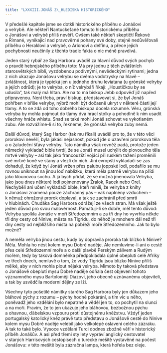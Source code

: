 ```yaml
---
title: "LXXXIII.JONÁŠ Z\_HLEDISKA HISTORICKÉHO"
---
```


V předešlé kapitole jsme se dotkli historického příběhu o Jonášovi a velrybě. Ale někteří Nantuckeťané tomuto historickému příběhu o Jonášovi a velrybě příliš nevěří. Ovšem také někteří skeptičtí Řekové a Římané, vynikající nad pravověrné pohany své doby, stejně nedůvěřovali příběhu o Heraklovi a velrybě, o Arionovi a delfínu, a přece jejich pochybnosti neučinily z těchto tradic fakta o nic méně pravdivá.

Jeden starý rybář ze Sag Harboru uváděl za hlavní důvod svých pochyb o pravdě hebrejského příběhu toto: Má prý jednu z těch zvláštních starosvětských biblí, vyzdobenou podivnými, nevědeckými rytinami; jedna z nich ukazuje Jonášovu velrybu se dvěma vodotrysky na hlavě – zvláštnost, která je typická jen u jednoho druhu leviatana (u grónské velryby a jejích odrůd); je to velryba, o níž velrybáři říkají: „Houstičkou by se udusila“, tak malý má hltan. Ale na to má biskup Jebb odpověď již napřed připravenou. Není třeba, praví biskup, představovat si, že byl Jonáš pohřben v břiše velryby, nýbrž mohl být dočasně ukryt v některé části její tlamy. A to se zdá od toho dobrého biskupa docela rozumné. Věru, grónská velryba by mohla pojmout do tlamy dva hrací stolky a pohodlně k nim usadit všechny hráče whistu. Snad se také mohl Jonáš schovat ve vykotlaném zubu. Ale rozvážíme-li si to, řekneme, že grónská velryba zuby nemá.

Další důvod, který Sag Harbor (tak mu říkali) uváděl pro to, že v této věci prorokovi nevěří, byla jakási nejasnost, pokud jde o uzavření prorokova těla a o žaludeční šťávy velryby. Tato námitka však rovněž padá, protože jeden německý vykladač bible tvrdí, že se Jonáš musel uchýlit do plovoucího těla mrtvé velryby – asi tak jako francouzští vojáci při ruském tažení proměnili své mrtvé koně ve stany a vlezli do nich. Jiní evropští vykladači se zas dohadují, že když byl Jonáš vržen přes palubu joppské lodi, podařilo se mu rovnou uniknout na jinou loď nablízku, která měla patrně velrybu na přídi jako klounovou sochu. A já bych přidal, že se možná jmenovala Velryba, jako jsou dnes některé lodi pojmenovány Žralok, Racek nebo Orel. Nechyběli ani učení vykladači bible, kteří mínili, že velryba z knihy o Jonášovi znamená pouze záchranný pás – vak naplněný vzduchem – k němuž ohrožený prorok doplaval, a tak se zachránil před smrtí v hlubinách. Chudáka Sag Harbora odrážejí ze všech stran. Má však ještě jeden důvod pro svou malověrnost. Pamatuji-li se dobře, měl tento důvod: Velryba spolkla Jonáše v moři Středozemním a za tři dny ho vyvrhla někde tři dny cesty od Ninive, města na Tigridu, do něhož je mnohem dál než tři dny cesty od nejbližšího místa na pobřeží moře Středozemního. Jak to bylo možné?

A neměla velryba jinou cestu, kudy by dopravila proroka tak blízko k Ninive? Měla. Mohla ho nést kolem mysu Dobré naděje. Ale nemluvíme-li ani o cestě přes celé Středozemní moře a o další plavbě Perským zálivem a Rudým mořem, tedy by taková domněnka předpokládala úplné obeplutí celé Afriky ve třech dnech, nemluvě o tom, že vody Tigridu jsou blízko Ninive příliš mělké, aby v nich mohla plout nějaká velryba. Mimoto by taková představa o Jonášově obeplutí mysu Dobré naděje odňala čest objevení tohoto významného mysu Bartoloměji Diazovi, jeho obecně uznávanému objeviteli, a tak by usvědčila moderní dějiny ze lži.

Všechny tyto pošetilé námitky starého Sag Harbora byly jen důkazem jeho bláhové pýchy z rozumu – pýchy hodné pokárání, a tím víc u něho, poněvadž jeho vzdělání bylo nepatrné a věděl jen to, co pochytil na slunci a na moři. Pravím, že to jen ukazuje jeho bláhovou, bezbožnou pýchu a ohavnou, ďábelskou vzpouru proti důstojnému kněžstvu. Vždyť jeden portugalský katolický kněz právě tuto představu o Jonášově cestě do Ninive kolem mysu Dobré naděje velebil jako velkolepé oslavení celého zázraku. A tak to také bylo. Vysoce vzdělaní Turci dodnes zbožně věří v historický příběh Jonášův. A asi před třemi sty lety vypráví anglický cestovatel v starých Harrisových cestopisech o turecké mešitě vystavěné na počest Jonášovu: v této mešitě byla zázračná lampa, která hořela bez oleje.
